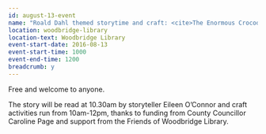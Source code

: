 ```yaml
---
id: august-13-event
name: "Roald Dahl themed storytime and craft: <cite>The Enormous Crocodile</cite>"
location: woodbridge-library
location-text: Woodbridge Library
event-start-date: 2016-08-13
event-start-time: 1000
event-end-time: 1200
breadcrumb: y
---
```

Free and welcome to anyone.

The story will be read at 10.30am by storyteller Eileen O’Connor and craft activities run from 10am-12pm, thanks to funding from County Councillor Caroline Page and support from the Friends of Woodbridge Library.
